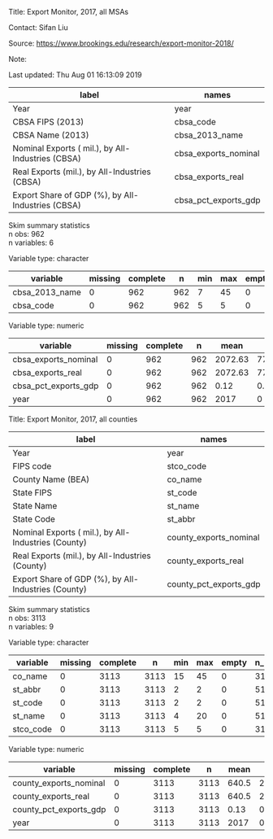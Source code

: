 
Title:  Export Monitor, 2017, all MSAs  

Contact:  Sifan Liu  

Source:  https://www.brookings.edu/research/export-monitor-2018/  

Note:    

Last updated:  Thu Aug 01 16:13:09 2019 



|                       label                       |        names         |
|---------------------------------------------------|----------------------|
|                       Year                        |         year         |
|                 CBSA FIPS (2013)                  |      cbsa_code       |
|                 CBSA Name (2013)                  |    cbsa_2013_name    |
| Nominal Exports ( mil.), by All-Industries (CBSA) | cbsa_exports_nominal |
|   Real Exports (mil.), by All-Industries (CBSA)   |  cbsa_exports_real   |
| Export Share of GDP (%), by All-Industries (CBSA) | cbsa_pct_exports_gdp |


Skim summary statistics  
 n obs: 962    
 n variables: 6    

Variable type: character

|    variable    | missing | complete |  n  | min | max | empty | n_unique |
|----------------|---------|----------|-----|-----|-----|-------|----------|
| cbsa_2013_name |    0    |   962    | 962 |  7  | 45  |   0   |   962    |
|   cbsa_code    |    0    |   962    | 962 |  5  |  5  |   0   |   962    |

Variable type: numeric

|       variable       | missing | complete |  n  |  mean   |   sd    |  p0   |  p25   |  p50  |  p75   |   p100    |
|----------------------|---------|----------|-----|---------|---------|-------|--------|-------|--------|-----------|
| cbsa_exports_nominal |    0    |   962    | 962 | 2072.63 | 7713.18 | 24.43 | 215.92 | 442.1 | 1160.8 | 133197.39 |
|  cbsa_exports_real   |    0    |   962    | 962 | 2072.63 | 7713.18 | 24.43 | 215.92 | 442.1 | 1160.8 | 133197.39 |
| cbsa_pct_exports_gdp |    0    |   962    | 962 |  0.12   |  0.063  | 0.013 | 0.079  | 0.11  |  0.16  |   0.46    |
|         year         |    0    |   962    | 962 |  2017   |    0    | 2017  |  2017  | 2017  |  2017  |   2017    |

Title:  Export Monitor, 2017, all counties  




|                        label                        |         names          |
|-----------------------------------------------------|------------------------|
|                        Year                         |          year          |
|                      FIPS code                      |       stco_code        |
|                  County Name (BEA)                  |        co_name         |
|                     State FIPS                      |        st_code         |
|                     State Name                      |        st_name         |
|                     State Code                      |        st_abbr         |
| Nominal Exports ( mil.), by All-Industries (County) | county_exports_nominal |
|   Real Exports (mil.), by All-Industries (County)   |  county_exports_real   |
| Export Share of GDP (%), by All-Industries (County) | county_pct_exports_gdp |


Skim summary statistics  
 n obs: 3113    
 n variables: 9    

Variable type: character

| variable  | missing | complete |  n   | min | max | empty | n_unique |
|-----------|---------|----------|------|-----|-----|-------|----------|
|  co_name  |    0    |   3113   | 3113 | 15  | 45  |   0   |   3113   |
|  st_abbr  |    0    |   3113   | 3113 |  2  |  2  |   0   |    51    |
|  st_code  |    0    |   3113   | 3113 |  2  |  2  |   0   |    51    |
|  st_name  |    0    |   3113   | 3113 |  4  | 20  |   0   |    51    |
| stco_code |    0    |   3113   | 3113 |  5  |  5  |   0   |   3113   |

Variable type: numeric

|        variable        | missing | complete |  n   | mean  |   sd    |  p0   |  p25  |  p50   |  p75   |   p100   |
|------------------------|---------|----------|------|-------|---------|-------|-------|--------|--------|----------|
| county_exports_nominal |    0    |   3113   | 3113 | 640.5 | 2690.18 | 0.85  | 43.12 | 131.26 | 379.72 | 73784.62 |
|  county_exports_real   |    0    |   3113   | 3113 | 640.5 | 2690.18 | 0.85  | 43.12 | 131.26 | 379.72 | 73784.62 |
| county_pct_exports_gdp |    0    |   3113   | 3113 | 0.13  |  0.07   | 0.009 | 0.083 |  0.12  |  0.17  |   0.68   |
|          year          |    0    |   3113   | 3113 | 2017  |    0    | 2017  | 2017  |  2017  |  2017  |   2017   |
